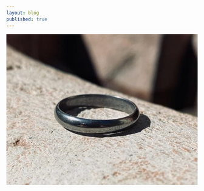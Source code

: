 ```yaml
---
layout: blog
published: true
---
```

![halfround_steel_8.jpg](/images/jewelry/rings/halfround_steel_8.jpg)
<!--more-->

